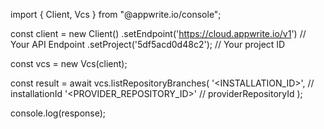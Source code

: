 import { Client, Vcs } from "@appwrite.io/console";

const client = new Client()
    .setEndpoint('https://cloud.appwrite.io/v1') // Your API Endpoint
    .setProject('5df5acd0d48c2'); // Your project ID

const vcs = new Vcs(client);

const result = await vcs.listRepositoryBranches(
    '<INSTALLATION_ID>', // installationId
    '<PROVIDER_REPOSITORY_ID>' // providerRepositoryId
);

console.log(response);
